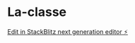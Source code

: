 # La-classe

[Edit in StackBlitz next generation editor ⚡️](https://stackblitz.com/~/github.com/antohiion09/La-classe)